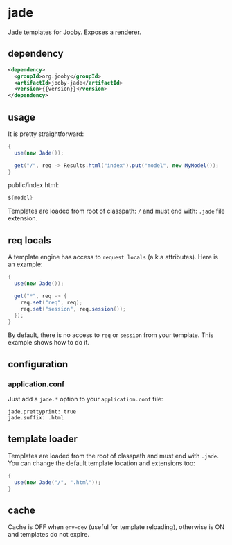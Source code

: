 # jade

[Jade](http://jade-lang.com/) templates for [Jooby](/). Exposes a [renderer](/apidocs/Renderer.html).

## dependency

```xml
<dependency>
  <groupId>org.jooby</groupId>
  <artifactId>jooby-jade</artifactId>
  <version>{{version}}</version>
</dependency>
```

## usage
It is pretty straightforward:

```java
{
  use(new Jade());

  get("/", req -> Results.html("index").put("model", new MyModel());
}
```

public/index.html:

```java
${model}
```

Templates are loaded from root of classpath: ```/``` and must end with: ```.jade``` file extension.

## req locals

A template engine has access to ```request locals``` (a.k.a attributes). Here is an example:

```java
{
  use(new Jade());

  get("*", req -> {
    req.set("req", req);
    req.set("session", req.session());
  });
}
```

By default, there is no access to ```req``` or ```session``` from your template. This example shows how to do it.


## configuration

### application.conf
Just add a ```jade.*``` option to your ```application.conf``` file:

```
jade.prettyprint: true
jade.suffix: .html
```

## template loader
Templates are loaded from the root of classpath and must end with ```.jade```. You can
change the default template location and extensions too:

```java
{
  use(new Jade("/", ".html"));
}
```

## cache

Cache is OFF when ```env=dev``` (useful for template reloading), otherwise is ON and templates do not expire.

